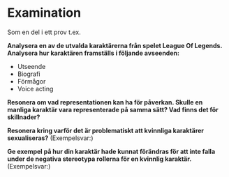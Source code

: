 # Examination
Som en del i ett prov t.ex.

__Analysera en av de utvalda karaktärerna från spelet League Of Legends. Analysera hur karaktären framställs i följande avseenden:__

- Utseende
- Biografi
- Förmågor
- Voice acting

__Resonera om vad representationen kan ha för påverkan. Skulle en manliga karaktär vara representerade på samma sätt? Vad finns det för skillnader?__

__Resonera kring varför det är problematiskt att kvinnliga karaktärer sexualiseras?__
(Exempelsvar:)


__Ge exempel på hur din karaktär hade kunnat förändras för att inte falla under de negativa stereotypa rollerna för en kvinnlig karaktär.__
(Exempelsvar:)
